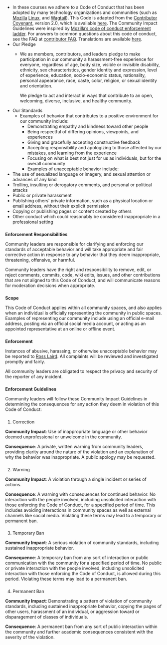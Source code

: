 - In these courses we adhere to a Code of Conduct that has been adopted by many technology organizations and communities (such as [Mozilla](https://github.com/mozilla/inclusion) [Linux](https://git.kernel.org/pub/scm/linux/kernel/git/torvalds/linux.git/commit/?id=8a104f8b5867c682d994ffa7a74093c54469c11f), and [Wagtail](https://wagtail.io)). This Code is adapted from the [Contributor Covenant](https://www.contributor-covenant.org/), version 2.0, which is available [here](https://www.contributor-covenant.org/version/2/0/code_of_conduct.html). The Community Impact Guidelines were inspired by [Mozilla’s code of conduct enforcement ladder](https://github.com/mozilla/diversity). For answers to common questions about this code of conduct, see the FAQ at [contributor FAQ](https://www.contributor-covenant.org/faq). Translations are available [here](https://www.contributor-covenant.org/translations).
- Our Pledge
	- We as members, contributors, and leaders pledge to make participation in our community a harassment-free experience for everyone, regardless of age, body size, visible or invisible disability, ethnicity, sex characteristics, gender identity and expression, level of experience, education, socio-economic status, nationality, personal appearance, race, caste, color, religion, or sexual identity and orientation.
	  
	  We pledge to act and interact in ways that contribute to an open, welcoming, diverse, inclusive, and healthy community.
- Our Standards
	- Examples of behavior that contributes to a positive environment for our community include:
		- Demonstrating empathy and kindness toward other people
		- Being respectful of differing opinions, viewpoints, and experiences
		- Giving and gracefully accepting constructive feedback
		- Accepting responsibility and apologizing to those affected by our mistakes, and learning from the experience
		- Focusing on what is best not just for us as individuals, but for the overall community
		- Examples of unacceptable behavior include:
- The use of sexualized language or imagery, and sexual attention or advances of any kind
- Trolling, insulting or derogatory comments, and personal or political attacks
- Public or private harassment
- Publishing others’ private information, such as a physical location or email address, without their explicit permission
- Copying or publishing pages or content created by others
- Other conduct which could reasonably be considered inappropriate in a professional setting
### 

**Enforcement Responsibilities**

Community leaders are responsible for clarifying and enforcing our standards of acceptable behavior and will take appropriate and fair corrective action in response to any behavior that they deem inappropriate, threatening, offensive, or harmful.

Community leaders have the right and responsibility to remove, edit, or reject comments, commits, code, wiki edits, issues, and other contributions that are not aligned to this Code of Conduct, and will communicate reasons for moderation decisions when appropriate.
### 

**Scope**

This Code of Conduct applies within all community spaces, and also applies when an individual is officially representing the community in public spaces. Examples of representing our community include using an official e-mail address, posting via an official social media account, or acting as an appointed representative at an online or offline event.
### 

**Enforcement**

Instances of abusive, harassing, or otherwise unacceptable behavior may be reported to [Ross Laird](mailto:ross@rosslaird.com). All complaints will be reviewed and investigated promptly and fairly.

All community leaders are obligated to respect the privacy and security of the reporter of any incident.
### 

**Enforcement Guidelines**

Community leaders will follow these Community Impact Guidelines in determining the consequences for any action they deem in violation of this Code of Conduct:
### 

1. Correction

**Community Impact**: Use of inappropriate language or other behavior deemed unprofessional or unwelcome in the community.

**Consequence**: A private, written warning from community leaders, providing clarity around the nature of the violation and an explanation of why the behavior was inappropriate. A public apology may be requested.
### 

2. Warning

**Community Impact**: A violation through a single incident or series of actions.

**Consequence**: A warning with consequences for continued behavior. No interaction with the people involved, including unsolicited interaction with those enforcing the Code of Conduct, for a specified period of time. This includes avoiding interactions in community spaces as well as external channels like social media. Violating these terms may lead to a temporary or permanent ban.
### 

3. Temporary Ban

**Community Impact**: A serious violation of community standards, including sustained inappropriate behavior.

**Consequence**: A temporary ban from any sort of interaction or public communication with the community for a specified period of time. No public or private interaction with the people involved, including unsolicited interaction with those enforcing the Code of Conduct, is allowed during this period. Violating these terms may lead to a permanent ban.
### 

4. Permanent Ban

**Community Impact**: Demonstrating a pattern of violation of community standards, including sustained inappropriate behavior, copying the pages of other users, harassment of an individual, or aggression toward or disparagement of classes of individuals.

**Consequence**: A permanent ban from any sort of public interaction within the community and further academic consequences consistent with the severity of the violation.
##